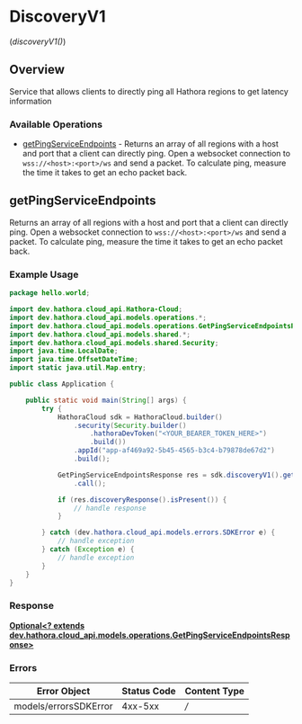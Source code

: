 # DiscoveryV1
(*discoveryV1()*)

## Overview

Service that allows clients to directly ping all Hathora regions to get latency information

### Available Operations

* [getPingServiceEndpoints](#getpingserviceendpoints) - Returns an array of all regions with a host and port that a client can directly ping. Open a websocket connection to `wss://<host>:<port>/ws` and send a packet. To calculate ping, measure the time it takes to get an echo packet back.

## getPingServiceEndpoints

Returns an array of all regions with a host and port that a client can directly ping. Open a websocket connection to `wss://<host>:<port>/ws` and send a packet. To calculate ping, measure the time it takes to get an echo packet back.

### Example Usage

```java
package hello.world;

import dev.hathora.cloud_api.Hathora-Cloud;
import dev.hathora.cloud_api.models.operations.*;
import dev.hathora.cloud_api.models.operations.GetPingServiceEndpointsResponse;
import dev.hathora.cloud_api.models.shared.*;
import dev.hathora.cloud_api.models.shared.Security;
import java.time.LocalDate;
import java.time.OffsetDateTime;
import static java.util.Map.entry;

public class Application {

    public static void main(String[] args) {
        try {
            HathoraCloud sdk = HathoraCloud.builder()
                .security(Security.builder()
                    .hathoraDevToken("<YOUR_BEARER_TOKEN_HERE>")
                    .build())
                .appId("app-af469a92-5b45-4565-b3c4-b79878de67d2")
                .build();

            GetPingServiceEndpointsResponse res = sdk.discoveryV1().getPingServiceEndpoints()
                .call();

            if (res.discoveryResponse().isPresent()) {
                // handle response
            }

        } catch (dev.hathora.cloud_api.models.errors.SDKError e) {
            // handle exception
        } catch (Exception e) {
            // handle exception
        }
    }
}
```


### Response

**[Optional<? extends dev.hathora.cloud_api.models.operations.GetPingServiceEndpointsResponse>](../../models/operations/GetPingServiceEndpointsResponse.md)**
### Errors

| Error Object          | Status Code           | Content Type          |
| --------------------- | --------------------- | --------------------- |
| models/errorsSDKError | 4xx-5xx               | */*                   |
